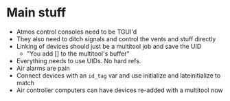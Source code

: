 # Main stuff

- Atmos control consoles need to be TGUI'd
- They also need to ditch signals and control the vents and stuff directly
- Linking of devices should just be a multitool job and save the UID
  - "You add [] to the multitool's buffer"
- Everything needs to use UIDs. No hard refs.
- Air alarms are pain
- Connect devices with an `id_tag` var and use initialize and lateinitialize to match
- Air controller computers can have devices re-added with a multitool now
